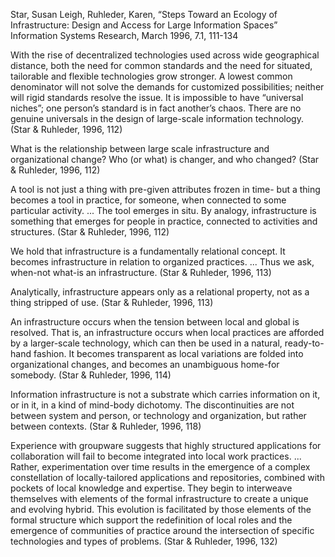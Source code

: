 ﻿Star, Susan Leigh, Ruhleder, Karen, “Steps Toward an Ecology of Infrastructure: Design and Access for Large Information Spaces”  Information Systems Research, March 1996, 7.1, 111-134 

With the rise of decentralized technologies used across wide geographical distance, both the need for common standards and the need for situated, tailorable and flexible technologies grow stronger. A lowest common denominator will not solve the demands for customized possibilities; neither will rigid standards resolve the issue. It is impossible to have “universal niches”; one person’s standard is in fact another’s chaos. There are no genuine universals in the design of large-scale information technology. (Star & Ruhleder, 1996, 112)

What is the relationship between large scale infrastructure and organizational change? Who (or what) is changer, and who changed? (Star & Ruhleder, 1996, 112)

A tool is not just a thing with pre-given attributes frozen in time- but a thing becomes a tool in practice, for someone, when connected to some particular activity. ... The tool  emerges in situ. By analogy, infrastructure is something that emerges for people in practice, connected to activities and structures. (Star & Ruhleder, 1996, 112)

We hold that infrastructure is a fundamentally relational concept. It becomes infrastructure in relation to organized practices. ... Thus we ask, when-not what-is an infrastructure. (Star & Ruhleder, 1996, 113)

Analytically, infrastructure appears only as a relational property, not as a thing stripped of use. (Star & Ruhleder, 1996, 113)

An infrastructure occurs when the tension between local and global is resolved. That is, an infrastructure occurs when local practices are afforded by a larger-scale technology, which can then be used in a natural, ready-to-hand fashion. It becomes transparent as local variations are folded into organizational changes, and becomes an unambiguous home-for somebody. (Star & Ruhleder, 1996, 114)

Information infrastructure is not a substrate which carries information on it, or in it, in a kind of mind-body dichotomy. The discontinuities are not between system and person, or technology and organization, but rather between contexts. (Star & Ruhleder, 1996, 118)

Experience with groupware suggests that highly structured applications for collaboration will fail to become integrated into local work practices. ... Rather, experimentation over time results in the emergence of a complex constellation of locally-tailored applications and repositories, combined with pockets of local knowledge and expertise. They begin to interweave themselves with elements of the formal infrastructure to create a unique and evolving hybrid. This evolution is facilitated by those elements of the formal structure which support the redefinition of local roles and the emergence of communities of practice around the intersection of specific technologies and types of problems. (Star & Ruhleder, 1996, 132)

